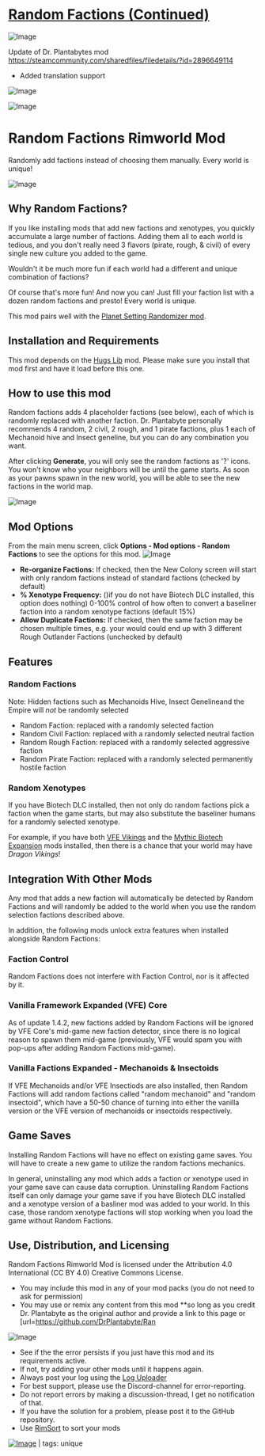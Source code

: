 # [Random Factions (Continued)](https://steamcommunity.com/sharedfiles/filedetails/?id=3402848147)

![Image](https://i.postimg.cc/1X4HT06h/Info.png)

Update of Dr. Plantabytes mod https://steamcommunity.com/sharedfiles/filedetails/?id=2896649114

- Added translation support

![Image](https://i.postimg.cc/8csH3dWV/Notice.png)
	
![Image](https://i.postimg.cc/hvhrw8xB/Original-Description.png)

# Random Factions Rimworld Mod

Randomly add factions instead of choosing them manually. Every world is unique!

![Image](https://steamuserimages-a.akamaihd.net/ugc/2006946285962321270/92F54F264967AD910971D20050C085D5E716192E/?imw=5000&amp;imh=5000&amp;ima=fit&amp;impolicy=Letterbox&amp;imcolor=#000000&amp;letterbox=false)

## Why Random Factions?

If you like installing mods that add new factions and xenotypes, you quickly accumulate a large number of factions. Adding them all to each world is tedious, and you don't really need 3 flavors (pirate, rough, &amp; civil) of every single new culture you added to the game.

Wouldn't it be much more fun if each world had a different and unique combination of factions?

Of course that's more fun! And now you can! Just fill your faction list with a dozen random factions and presto! Every world is unique.

This mod pairs well with the [Planet Setting Randomizer mod](https://steamcommunity.com/sharedfiles/filedetails/?id=2905939119).

## Installation and Requirements

This mod depends on the [Hugs Lib](https://steamcommunity.com/sharedfiles/filedetails/?id=818773962) mod. Please make sure you install that mod first and have it load before this one.

## How to use this mod

Random factions adds 4 placeholder factions (see below), each of which is randomly replaced with another faction. Dr. Plantabyte personally recommends 4 random, 2 civil, 2 rough, and 1 pirate factions, plus 1 each of Mechanoid hive and Insect geneline, but you can do any combination you want.

After clicking **Generate**, you will only see the random factions as '?' icons. You won't know who your neighbors will be until the game starts. As soon as your pawns spawn in the new world, you will be able to see the new factions in the world map.

![Image](https://steamuserimages-a.akamaihd.net/ugc/2006946285962316836/E67F61E91B605CE4EC99343D82D53C27072537A2/?imw=5000&amp;imh=5000&amp;ima=fit&amp;impolicy=Letterbox&amp;imcolor=#000000&amp;letterbox=false)

## Mod Options

From the main menu screen, click **Options - Mod options - Random Factions** to see the options for this mod.
![Image](https://steamuserimages-a.akamaihd.net/ugc/5099795232535780284/8FCE538EC0FBD4F0965D230519D3AFB402F9ACFE/?imw=5000&amp;imh=5000&amp;ima=fit&amp;impolicy=Letterbox&amp;imcolor=#000000&amp;letterbox=false)

* **Re-organize Factions:** If checked, then the New Colony screen will start with only random factions instead of standard factions (checked by default)
* **% Xenotype Frequency:** ()if you do not have Biotech DLC installed, this option does nothing) 0-100% control of how often to convert a baseliner faction into a random xenotype factions (default 15%)
* **Allow Duplicate Factions:** If checked, then the same faction may be chosen multiple times, e.g. your would could end up with 3 different Rough Outlander Factions (unchecked by default)


## Features


### Random Factions


Note: Hidden factions such as Mechanoids Hive, Insect Genelineand the Empire will *not* be randomly selected
* Random Faction: replaced with a randomly selected faction
* Random Civil Faction: replaced with a randomly selected neutral faction
* Random Rough Faction: replaced with a randomly selected aggressive faction
* Random Pirate Faction: replaced with a randomly selected permanently hostile faction

### Random Xenotypes


If you have Biotech DLC installed, then not only do random factions pick a faction when the game starts, but may also substitute the baseliner humans for a randomly selected xenotype.

For example, if you have both [VFE Vikings](https://steamcommunity.com/sharedfiles/filedetails/?id=2231295285) and the [Mythic Biotech Expansion](https://steamcommunity.com/sharedfiles/filedetails/?id=2883216840) mods installed, then there is a chance that your world may have *Dragon Vikings*!

## Integration With Other Mods

Any mod that adds a new faction will automatically be detected by Random Factions and will randomly be added to the world when you use the random selection factions described above.

In addition, the following mods unlock extra features when installed alongside Random Factions:

### Faction Control

Random Factions does not interfere with Faction Control, nor is it affected by it.

### Vanilla Framework Expanded (VFE) Core

As of update 1.4.2, new factions added by Random Factions will be ignored by VFE Core's mid-game new faction detector, since there is no logical reason to spawn them mid-game (previously, VFE would spam you with pop-ups after adding Random Factions mid-game).

### Vanilla Factions Expanded - Mechanoids &amp; Insectoids

If VFE Mechanoids and/or VFE Insectiods are also installed, then Random Factions will add random factions called "random mechanoid" and "random insectoid", which have a 50-50 chance of turning into either the vanilla version or the VFE version of mechanoids or insectoids respectively.

## Game Saves

Installing Random Factions will have no effect on existing game saves. You will have to create a new game to utilize the random factions mechanics.

In general, uninstalling any mod which adds a faction or xenotype used in your game save can cause data corruption. Uninstalling Random Factions itself can only damage your game save if you have Biotech DLC installed and a xenotype version of a basliner mod was added to your world. In this case, those random xenotype factions will stop working when you load the game without Random Factions.

## Use, Distribution, and Licensing

Random Factions Rimworld Mod is licensed under the Attribution 4.0 International (CC BY 4.0) Creative Commons License.

* You may include this mod in any of your mod packs (you do not need to ask for permission)
* You may use or remix any content from this mod **so long as you credit Dr. Plantabyte as the original author and provide a link to this page or [url=https://github.com/DrPlantabyte/Ran

![Image](https://i.postimg.cc/x8qR7GH9/Reporting-Issues.png)



-  See if the the error persists if you just have this mod and its requirements active.
-  If not, try adding your other mods until it happens again.
-  Always post your log using the [Log Uploader](https://steamcommunity.com/sharedfiles/filedetails/?id=2873415404)
-  For best support, please use the Discord-channel for error-reporting.
-  Do not report errors by making a discussion-thread, I get no notification of that.
-  If you have the solution for a problem, please post it to the GitHub repository.
-  Use [RimSort](https://github.com/RimSort/RimSort/releases/latest) to sort your mods

 

[![Image](https://img.shields.io/github/v/release/emipa606/RandomFactions?label=latest%20version&style=plastic&color=9f1111&labelColor=black)](https://steamcommunity.com/sharedfiles/filedetails/changelog/3402848147) | tags:  unique
